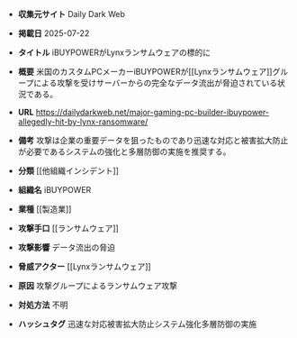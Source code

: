 - **収集元サイト**
Daily Dark Web

- **掲載日**
2025-07-22

- **タイトル**
iBUYPOWERがLynxランサムウェアの標的に

- **概要**
米国のカスタムPCメーカーiBUYPOWERが[[Lynxランサムウェア]]グループによる攻撃を受けサーバーからの完全なデータ流出が脅迫されている状況である。

- **URL**
https://dailydarkweb.net/major-gaming-pc-builder-ibuypower-allegedly-hit-by-lynx-ransomware/

- **備考**
攻撃は企業の重要データを狙ったものであり迅速な対応と被害拡大防止が必要であるシステムの強化と多層防御の実施を推奨する。

- **分類**
[[他組織インシデント]]

- **組織名**
iBUYPOWER

- **業種**
[[製造業]]

- **攻撃手口**
[[ランサムウェア]]

- **攻撃影響**
データ流出の脅迫

- **脅威アクター**
[[Lynxランサムウェア]]

- **原因**
攻撃グループによるランサムウェア攻撃

- **対処方法**
不明

- **ハッシュタグ**
迅速な対応被害拡大防止システム強化多層防御の実施
